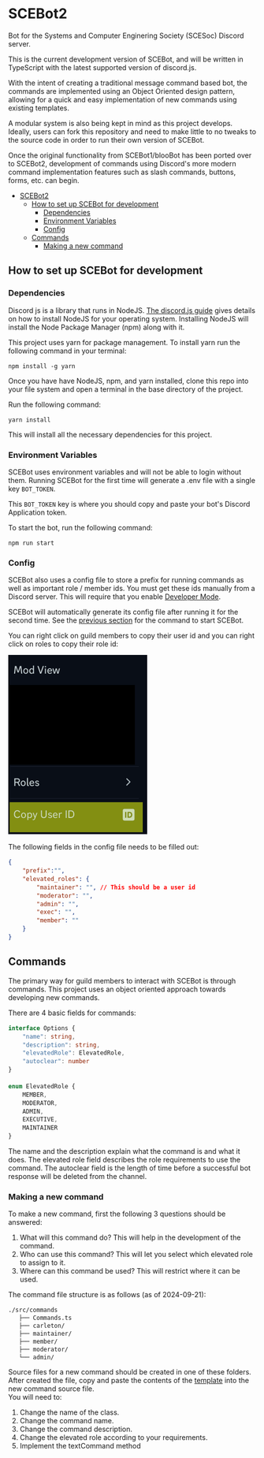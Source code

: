 # SCEBot2
Bot for the Systems and Computer Enginering Society (SCESoc) Discord server.

This is the current development version of SCEBot, and will be written in
TypeScript with the latest supported version of discord.js.

With the intent of creating a traditional message command based bot, the commands
are implemented using an Object Oriented design pattern, allowing for a quick
and easy implementation of new commands using existing templates.

A modular system is also being kept in mind as this project develops. Ideally, 
users can fork this repository and need to make little to no tweaks to the source
code in order to run their own version of SCEBot.

Once the original functionality from SCEBot1/blooBot has been ported over to 
SCEBot2, development of commands using Discord's more modern command implementation features
such as slash commands, buttons, forms, etc. can begin. 

- [SCEBot2](#scebot2)
  - [How to set up SCEBot for development](#how-to-set-up-scebot-for-development)
    - [Dependencies](#dependencies)
    - [Environment Variables](#environment-variables)
    - [Config](#config)
  - [Commands](#commands)
    - [Making a new command](#making-a-new-command)

## How to set up SCEBot for development

### Dependencies

Discord js is a library that runs in NodeJS. [The discord.js guide](https://discordjs.guide/preparations/#installing-node-js) gives details on how to install NodeJS for your operating system. Installing NodeJS will install the Node Package Manager (npm) along with it.

This project uses yarn for package management. To install yarn run the following command in your terminal:
```
npm install -g yarn
```


Once you have have NodeJS, npm, and yarn installed, clone this repo into your file system and open a terminal in the base directory of the project.


Run the following command:
```
yarn install
```

This will install all the necessary dependencies for this project.

### Environment Variables
SCEBot uses environment variables and will not be able to login without them. Running SCEBot for the first time will generate a .env file with a single key `BOT_TOKEN`. 

This `BOT_TOKEN` key is where you should copy and paste your bot's Discord Application token.

To start the bot, run the following command:
```
npm run start
```


### Config
SCEBot also uses a config file to store a prefix for running commands as well as important role / member ids. You must get these ids manually from a Discord server. This will require that you enable [Developer Mode](https://support-dev.discord.com/hc/en-us/articles/360028717192-Where-can-I-find-my-Application-Team-Server-ID).

SCEBot will automatically generate its config file after running it for the second time. See the [previous section](#environment-variables) for the command to start SCEBot.

You can right click on guild members to copy their user id and you can right click on roles to copy their role id:

![](./images/userid.png)

The following fields in the config file needs to be filled out:

```json
{
	"prefix":"",
	"elevated_roles": {
        "maintainer": "", // This should be a user id
        "moderator": "",
        "admin": "",
        "exec": "",
        "member": ""
    }
}

```

## Commands
The primary way for guild members to interact with SCEBot is through commands. This project uses an object oriented approach towards developing new commands.

There are 4 basic fields for commands:
```ts
interface Options {
    "name": string,
    "description": string,
    "elevatedRole": ElevatedRole,
    "autoclear": number
}

enum ElevatedRole {
    MEMBER,
    MODERATOR,
    ADMIN,
    EXECUTIVE,
    MAINTAINER
}
```

The name and the description explain what the command is and what it does. The elevated role field describes the role requirements to use the command. The autoclear field is the length of time before a successful bot response will be deleted from the channel.

### Making a new command
To make a new command, first the following 3 questions should be answered:
1. What will this command do? This will help in the development of the command.
2. Who can use this command? This will let you select which elevated role to assign to it.
3. Where can this command be used? This will restrict where it can be used.

The command file structure is as follows (as of 2024-09-21): 
```
./src/commands
   ├── Commands.ts
   ├── carleton/
   ├── maintainer/
   ├── member/
   ├── moderator/
   └── admin/
```
Source files for a new command should be created in one of these folders. After created the file, copy and paste the contents of the [template](./src/commands/template/template.ts) into the new command source file.   
You will need to:
1. Change the name of the class.
2. Change the command name.
3. Change the command description.
4. Change the elevated role according to your requirements.
5. Implement the textCommand method
